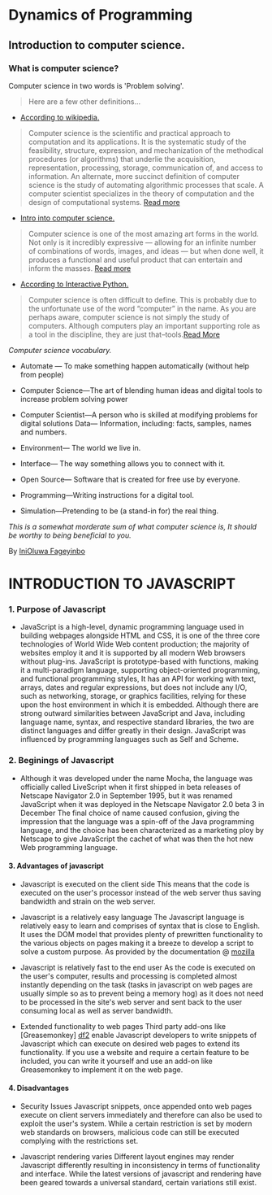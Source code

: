 # Dynamics of Programming

## Introduction to computer science.
### What is computer science?
Computer science in two words is 'Problem solving'.
> Here are a few other definitions...
- [According to wikipedia.](https://en.wikipedia.org/wiki/Computer_science)
> Computer science is the scientific and practical approach to computation and its applications. It is the systematic study of the feasibility, structure, expression, and mechanization of the methodical procedures (or algorithms) that underlie the acquisition, representation, processing, storage, communication of, and access to information. An alternate, more succinct definition of computer science is the study of automating algorithmic processes that scale. A computer scientist specializes in the theory of computation and the design of computational systems. [Read more](https://en.wikipedia.org/wiki/Computer_science)
- [Intro into computer science.](https://studio.code.org/unplugged/unplug1.pdf)
> Computer science is one of the most amazing art forms in the world. Not only is it incredibly
expressive — allowing for an infinite number of combinations of words, images, and ideas —
but when done well, it produces a functional and useful product that can entertain and
inform the masses. [Read more](https://studio.code.org/unplugged/unplug1.pdf)
- [According to Interactive Python.](http://interactivepython.org/courselib/static/pythonds/Introduction/WhatIsComputerScience.html)
> Computer science is often difficult to define. This is probably due to the unfortunate use of the word “computer” in the name. As you are perhaps aware, computer science is not simply the study of computers. Although computers play an important supporting role as a tool in the discipline, they are just that–tools.[Read More](http://interactivepython.org/courselib/static/pythonds/Introduction/WhatIsComputerScience.html)

*Computer science vocabulary.*
- Automate — To make something happen
automatically (without help from people)

- Computer Science—The art of blending
human ideas and digital tools to increase
problem solving power

- Computer Scientist—A person who is skilled
at modifying problems for digital solutions
Data— Information, including: facts, samples,
names and numbers.

- Environment— The world we live in.

- Interface— The way something allows you to
connect with it.

- Open Source— Software that is created for
free use by everyone.

- Programming—Writing instructions for a
digital tool.

- Simulation—Pretending to be (a stand-in
for) the real thing.

_This is a somewhat morderate sum of what computer science is, It should be worthy to being beneficial to you._


By [IniOluwa Fageyinbo](https://github.com/inioluwa)

# INTRODUCTION TO JAVASCRIPT
 ### 1. Purpose of Javascript
 * JavaScript is a high-level, dynamic programming language used in building webpages alongside HTML and CSS, it is one of the three core technologies of World Wide Web content production; the majority of websites employ it and it is supported by all modern Web browsers without plug-ins. JavaScript is prototype-based with functions, making it a multi-paradigm language, supporting object-oriented programming, and functional programming styles, It has an API for working with text, arrays, dates and regular expressions, but does not include any I/O, such as networking, storage, or graphics facilities, relying for these upon the host environment in which it is embedded.
 Although there are strong outward similarities between JavaScript and Java, including language name, syntax, and respective standard libraries, the two are distinct languages and differ greatly in their design. JavaScript was influenced by programming languages such as Self and Scheme.
 ### 2. Beginings of Javascript
* Although it was developed under the name Mocha, the language was officially called LiveScript when it first shipped in beta releases of Netscape Navigator 2.0 in September 1995, but it was renamed JavaScript when it was deployed in the Netscape Navigator 2.0 beta 3 in December The final choice of name caused confusion, giving the impression that the language was a spin-off of the Java programming language, and the choice has been characterized as a marketing ploy by Netscape to give JavaScript the cachet of what was then the hot new Web programming language.
#### 3. Advantages of javascript
* Javascript is executed on the client side
This means that the code is executed on the user's processor instead of the web server thus saving bandwidth and strain on the web server.

* Javascript is a relatively easy language
The Javascript language is relatively easy to learn and comprises of syntax that is close to English. It uses the DOM model that provides plenty of prewritten functionality to the various objects on pages making it a breeze to develop a script to solve a custom purpose. As provided by the documentation @ [mozilla ][df1]

* Javascript is relatively fast to the end user
As the code is executed on the user's computer, results and processing is completed almost instantly depending on the task (tasks in javascript on web pages are usually simple so as to prevent being a memory hog) as it does not need to be processed in the site's web server and sent back to the user consuming local as well as server bandwidth. 

* Extended functionality to web pages
Third party add-ons like [Greasemonkey] [df2] enable Javascript developers to write snippets of Javascript which can execute on desired web pages to extend its functionality. If you use a website and require a certain feature to be included, you can write it yourself and use an add-on like Greasemonkey to implement it on the web page. 

#### 4. Disadvantages

* Security Issues
Javascript snippets, once appended onto web pages execute on client servers immediately and therefore can also be used to exploit the user's system. While a certain restriction is set by modern web standards on browsers, malicious code can still be executed complying with the restrictions set.

* Javascript rendering varies
Different layout engines may render Javascript differently resulting in inconsistency in terms of functionality and interface. While the latest versions of javascript and rendering have been geared towards a universal standard, certain variations still exist.


[df1]: <https://developer.mozilla.org/en-US/Learn/Getting_started_with_the_web/JavaScript_basics/>
[df2]: <http://www.greasespot.net>
